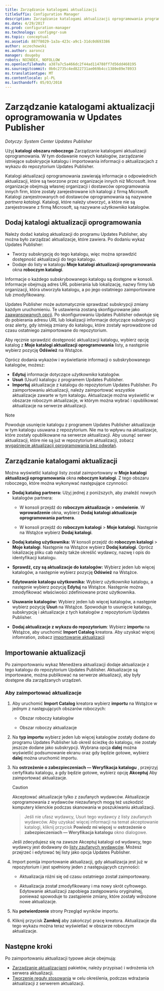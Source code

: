 ```yaml
---
title: Zarządzanie katalogami aktualizacji
titleSuffix: Configuration Manager
description: Zarządzanie katalogami aktualizacji oprogramowania programu System Center Updates Publisher
ms.date: 4/29/2017
ms.prod: configuration-manager
ms.technology: configmgr-sum
ms.topic: conceptual
ms.assetid: 887f8029-1a3a-423c-a9c1-31dc0d693386
author: aczechowski
ms.author: aaroncz
manager: dougeby
robots: NOINDEX, NOFOLLOW
ms.openlocfilehash: a387a7c5a466dc2f44ad114788ff7d56dd468195
ms.sourcegitcommit: 0b0c2735c4ed822731ae069b4cc1380e89e78933
ms.translationtype: MT
ms.contentlocale: pl-PL
ms.lasthandoff: 05/03/2018
---
```

# <a name="manage-software-update-catalogs-in-updates-publisher"></a>Zarządzanie katalogami aktualizacji oprogramowania w Updates Publisher

*Dotyczy: System Center Updates Publisher*

Użyj **katalogi** **obszaru roboczego** Zarządzanie katalogami aktualizacji oprogramowania. W tym dodawanie nowych katalogów, zarządzanie istniejące subskrypcje katalogu i importowania informacji o aktualizacjach z wykazu do repozytorium Updates Publisher.

Katalogi aktualizacji oprogramowania zawierają informacje o odpowiednich aktualizacji, które są tworzone przez organizacje innych niż Microsoft. Inne organizacje obejmują własnej organizacji i dostawców oprogramowania innych firm, które zostały zarejestrowane ich katalogi z firmą Microsoft. Katalogi zarejestrowanych od dostawców oprogramowania są nazywane *partnera katalogi*. Katalogi, które należy utworzyć, a które nie są zarejestrowane z firmą Microsoft, są nazywane *użytkownika* katalogów.

## <a name="add-software-update-catalogs"></a>Dodaj katalogi aktualizacji oprogramowania
Należy dodać katalog aktualizacji do programu Updates Publisher, aby można było zarządzać aktualizacje, które zawiera. Po dodaniu wykaz Updates Publisher:
-   Tworzy subskrypcję do tego katalogu, więc można sprawdzić dostępność aktualizacji do tego katalogu.
-   Dodaje do listy w katalogu **Moje katalogi aktualizacji oprogramowania** okna **roboczym katalogi**.  

Informacje o każdego subskrybowanego katalogu są dostępne w konsoli. Informacje obejmują adres URL pobierania lub lokalizację, nazwy firmy lub organizacji, która utworzyła katalogu, a po jego ostatniego zaimportowane lub zmodyfikowany.

Updates Publisher może automatycznie sprawdzać subskrypcji zmiany każdym uruchomieniu. Te ustawienia zostaną skonfigurowane jako [zaawansowanych opcji](/sccm/sum/tools/updates-publisher-options#advanced). Po skonfigurowaniu Updates Publisher odwołuje się do pobierania adresu URL lub lokalizacji informacje dotyczące subskrypcji oraz alerty, gdy istnieją zmiany do katalogu, które zostały wprowadzone od czasu ostatniego zaimportowane do repozytorium.

Aby ręcznie sprawdzić dostępność aktualizacji katalogu, wybierz opcję katalog z **Moje katalogi aktualizacji oprogramowania** listy, a następnie wybierz pozycję **Odśwież** na Wstążce.

Oprócz dodania wykazów i wyświetlanie informacji o subskrybowanego katalogów, możesz:
-  **Edytuj** informacje dotyczące *użytkownika* katalogów.
-  **Usuń** (Usuń) katalogu z programem Updates Publisher.
-  **Importuj** aktualizacje z katalogu do repozytorium Updates Publisher. Po zaimportowaniu aktualizacji, należy zaimportować wszystkie aktualizacje zawarte w tym katalogu. Aktualizacje można wyświetlić w obszarze roboczym aktualizacje, w którym można wybrać i opublikować aktualizacje na serwerze aktualizacji.

> [!NOTE]   
> Powoduje usunięcie katalogu z programem Updates Publisher aktualizacje w tym katalogu usuwana z repozytorium. Nie ma to wpływu na aktualizacje, które zostały opublikowane na serwerze aktualizacji. Aby usunąć serwer aktualizacji, które nie są już w repozytorium aktualizacji, zobacz [wygaśnięcie aktualizacji oprogramowania bez odwołań](/sccm/sum/tools/updates-publisher-options#expire-unreferenced-software-updates).

## <a name="manage-update-catalogs"></a>Zarządzanie katalogami aktualizacji
Można wyświetlić katalogi listy został zaimportowany w **Moje katalogi aktualizacji oprogramowania** okna **roboczym katalogi**. Z tego obszaru roboczego, które można wykonywać następujące czynności:

-   **Dodaj katalog partnera:** Użyj jednej z poniższych, aby znaleźć nowych katalogów partnera:

    -   W konsoli przejdź do **roboczym aktualizacje** > **omówienie**. W **wprowadzenie** okna, wybierz **Dodaj katalogi aktualizacje oprogramowania partnera**.

    -   W konsoli przejdź do **roboczym katalogi** > **Moje katalogi**. Następnie na Wstążce wybierz **Dodaj katalogi**.

-   **Dodaj katalog użytkownika:** W konsoli przejdź do **roboczym katalogi** > **Moje katalogi**. Następnie na Wstążce wybierz **Dodaj katalogi**. Oprócz lokalizację pliku cab należy także określić wydawcy, nazwę i opis do identyfikacji katalogu.


-   **Sprawdź, czy są aktualizacje do katalogów:** Wybierz jeden lub więcej katalogów, a następnie wybierz pozycję **Odśwież** na Wstążce.

-   **Edytowanie katalogu użytkownika:** Wybierz *użytkownika* katalogu, a następnie wybierz pozycję **Edytuj** na Wstążce. Następnie można zmodyfikować właściwości zdefiniowane przez użytkownika.

-   **Usuwanie katalogów:** Wybierz jeden lub więcej katalogów, a następnie wybierz pozycję **Usuń** na Wstążce. Spowoduje to usunięcie katalogu, subskrypcję i aktualizacje z tych katalogów z repozytorium Updates Publisher.

-   **Dodaj aktualizacje z wykazu do repozytorium**: Wybierz **importu** na Wstążce, aby uruchomić **Import Catalog** kreatora. Aby uzyskać więcej infomration, zobacz [importowanie aktualizacji](#import-updates)

## <a name="import-updates"></a>Importowanie aktualizacji
Po zaimportowaniu wykaz Menedżera aktualizacji dodaje aktualizacje z tego katalogu do repozytorium Updates Publisher. Aktualizacje są importowane, można publikować na serwerze aktualizacji, aby były dostępne dla zarządzanych urządzeń.

### <a name="to-import-updates"></a>Aby zaimportować aktualizacje
1.  Aby uruchomić **Import Catalog** kreatora wybierz **importu** na Wstążce w jednym z następujących obszarów roboczych:

    -   Obszar roboczy katalogów

    -   Obszar roboczy aktualizacje

2.  Na **typ importu** wybierz jeden lub więcej katalogów zostały dodane do programu Updates Publisher lub określ ścieżkę do katalogu, nie zostały jeszcze dodane jako subskrypcji. Wybrana opcja **dalej** można wyświetlić podsumowanie ekranu oraz gdy będzie gotowe, wybierz **dalej** można uruchomić importu.

3.  Na **ostrzeżenie o zabezpieczeniach — Weryfikacja katalogu** , przejrzyj certyfikatu katalogu, a gdy będzie gotowe, wybierz opcję **Akceptuj** Aby zaimportować aktualizacje.

    > [!CAUTION]    
    > Akceptować aktualizacje tylko z zaufanych wydawców. Aktualizacje oprogramowania z wydawców niezaufanych mogą też uszkodzić komputery klienckie podczas skanowania w poszukiwaniu aktualizacji.

    >  Jeśli nie ufasz wydawcy, Usuń tego wydawcy z listy zaufanych wydawców. Aby uzyskać więcej informacji na temat akceptowanie katalogi, kliknij przycisk **Powiedz mi więcej** w **ostrzeżenie o zabezpieczeniach — Weryfikacja katalogu** okno dialogowe.

    Jeśli zdecydujesz się na zawsze Akceptuj katalogi od wydawcy, tego wydawcy jest dodawany do [listy zaufanych wydawców](/sccm/sum/tools/updates-publisher-options#trusted-publishers). Możesz przejrzeć i edytować tej listy jako opcja Updates Publisher.

4.  Import pomija importowanie aktualizacji, gdy aktualizacja jest już w repozytorium i jest spełniony jeden z następujących czynności:

    -   Aktualizacja różni się od czasu ostatniego został zaimportowany.

    -   Aktualizacja został zmodyfikowany i ma nowy skrót cyfrowego. Edytowanie aktualizacji zapobiega zastępowaniu oryginalnej, ponieważ spowoduje to zastąpienie zmiany, które zostały wdrożone nowe aktualizacje.

5.  Na **potwierdzenie** strony Przegląd wyników importu.

6.  Kliknij przycisk **Zamknij** aby zakończyć pracę kreatora. Aktualizacje dla tego wykazu można teraz wyświetlać w obszarze roboczym aktualizacje.

## <a name="next-steps"></a>Następne kroki
Po zaimportowaniu aktualizacji typowe akcje obejmują:
-   [Zarządzanie aktualizacjami](/sccm/sum/tools/manage-updates-with-updates-publisher) pakietów, należy przypisać i wdrożenia ich serwera aktualizacji.
-   [Tworzenie reguły stosowania](/sccm/sum/tools/updates-publisher-applicability-rules) w celu określenia, podczas wdrażania aktualizacji z serwerem aktualizacji.
